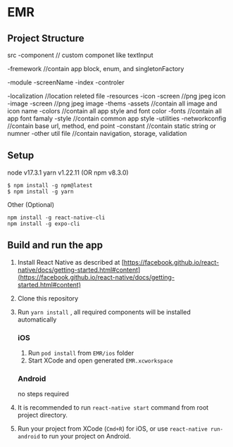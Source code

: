# EMR

## Project Structure

src
  -component 
    // custom componet like textInput
    
  -fremework
   //contain app block, enum, and singletonFactory 
   
  -module
   -screenName
     -index
     -controler
     
  -localization
   //location releted file
  -resources
    -icon
      -screen
        //png jpeg icon
    -image
      -screen
        //png jpeg image
  -thems
    -assets
      //contain all image and icon name 
    -colors
      //contain all app style and font color
    -fonts
      //contain all app font famaly
    -style
     //contain common app style
  -utilities
    -networkconfig
      //contain base url, method, end point
    -constant
     //contain static string or numner
    -other util file
    //contain navigation, storage, validation 
    
## Setup

node v17.3.1
yarn v1.22.11 (OR npm v8.3.0)

```
$ npm install -g npm@latest
$ npm install -g yarn
```
Other (Optional)

```
npm install -g react-native-cli
npm install -g expo-cli
```

  ## Build and run the app

1. Install React Native as described at [https://facebook.github.io/react-native/docs/getting-started.html#content](https://facebook.github.io/react-native/docs/getting-started.html#content)
2. Clone this repository
3. Run `yarn install` , all required components will be installed automatically

    ### iOS
      
    1. Run `pod install` from `EMR/ios` folder
    2. Start XCode and open generated `EMR.xcworkspace`
     
    ### Android
    
    no steps required
        
4. It is recommended to run `react-native start` command from root project directory.
5. Run your project from XCode (`Cmd+R`) for iOS, or use `react-native run-android` to run your project on Android.   
